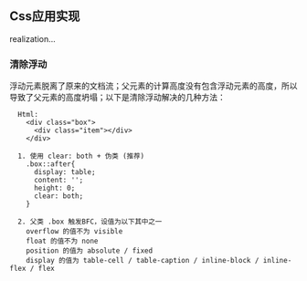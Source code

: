 ## Css应用实现
  realization...

  ### 清除浮动
  浮动元素脱离了原来的文档流；父元素的计算高度没有包含浮动元素的高度，所以导致了父元素的高度坍塌；以下是清除浮动解决的几种方法：
  ```
    Html:
      <div class="box">
        <div class="item"></div>
      </div>
    
    1. 使用 clear: both + 伪类 (推荐)
      .box::after{
        display: table;
        content: '';
        height: 0;
        clear: both;
      }
    
    2. 父类 .box 触发BFC，设值为以下其中之一
      overflow 的值不为 visible
      float 的值不为 none
      position 的值为 absolute / fixed
      display 的值为 table-cell / table-caption / inline-block / inline-flex / flex
  ```